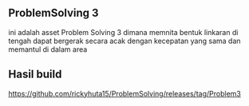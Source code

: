 ## ProblemSolving 3
ini adalah asset Problem Solving 3 dimana memnita bentuk linkaran di tengah dapat bergerak secara acak dengan kecepatan yang sama dan memantul di dalam area
## Hasil build

https://github.com/rickyhuta15/ProblemSolving/releases/tag/Problem3

